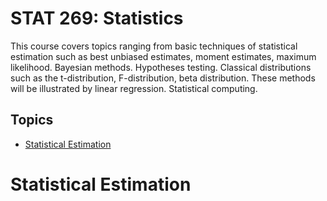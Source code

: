 # STAT 269: Statistics

This course covers topics ranging from basic techniques of statistical estimation such as best unbiased estimates, moment estimates, maximum likelihood. Bayesian methods. Hypotheses testing. Classical distributions such as the t-distribution, F-distribution, beta distribution. These methods will be illustrated by linear regression. Statistical computing.

## Topics

* [Statistical Estimation](#stat-est)




<h1 id = "#stat-est">Statistical Estimation</h2>
